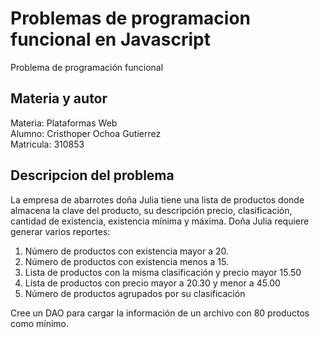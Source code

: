 # Problemas de programacion funcional en Javascript
Problema de programación funcional

## Materia y autor
Materia: Plataformas Web <br>
Alumno: Cristhoper Ochoa Gutierrez <br>
Matricula: 310853 

## Descripcion del problema
La empresa de abarrotes doña Julia tiene una lista de productos donde almacena la clave del producto, su descripción precio, clasificación, cantidad de existencia, existencia mínima y máxima. Doña Julia requiere generar varios reportes:

1) Número de productos con existencia mayor a 20.
2) Número de productos con existencia menos a 15.
3) Lista de productos con la misma clasificación y precio mayor 15.50
4) Lista de productos con precio mayor a 20.30 y menor a 45.00
5) Número de productos agrupados por su clasificación

Cree un DAO para cargar la información de un archivo con 80 productos como mínimo.
